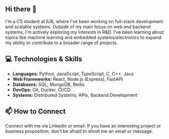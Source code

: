 ## Hi there 👋
I'm a CS student at IUB, where I've been working on full-stack development and scalable systems. Outside of my main focus on web and backend systems, I'm actively exploring my interests in R&D. I've been learning about topics like machine learning and embedded systems/electronics to expand my ability to contribute to a broader range of projects. 

## 💻 Technologies & Skills
- **Languages:** Python, JavaScript, TypeScript, C, C++, Java
- **Web Frameworks:** React, Node.js (Express), FastAPI
- **Databases:** SQL, MongoDB, Redis
- **DevOps:** Git, Docker, CI/CD
- **Systems:** Distributed Systems, APIs, Backend Development

## 📫 How to Connect
Connect with me via LinkedIn or email. If you have an interesting project or business proposition, don't be afraid to shoot me an email or message.
